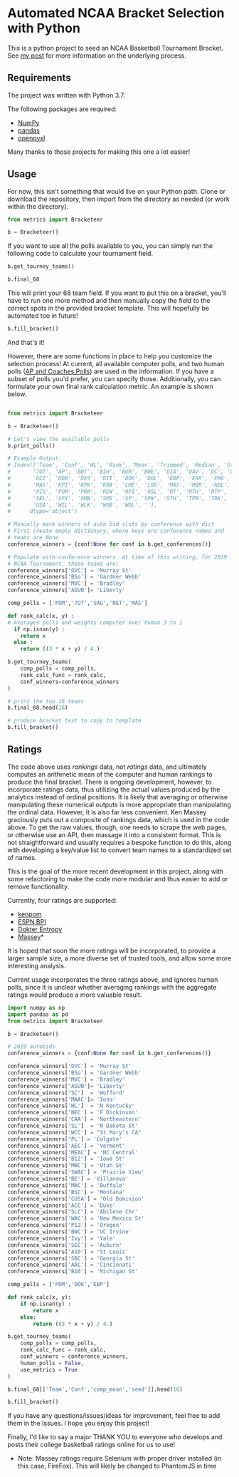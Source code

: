 # Automated NCAA Bracket Selection with Python
This is a python project to seed an NCAA Basketball Tournament Bracket. See [my post](https://ryangooch.github.io/Automated-Selection-Committee/) for more information on the underlying process.

## Requirements
The project was written with Python 3.7.

The following packages are required:

* [NumPy](http://www.numpy.org/)
* [pandas](http://pandas.pydata.org/)
* [openpyxl](https://openpyxl.readthedocs.io/en/default/)

Many thanks to those projects for making this one a lot easier!

## Usage
For now, this isn't something that would live on your Python path. Clone or download the repository, then import from the directory as needed (or work within the directory).

``` python
from metrics import Bracketeer

b = Bracketeer()
```

If you want to use all the polls available to you, you can simply run the following code to calculate your tournament field.

``` python
b.get_tourney_teams()

b.final_68
```

This will print your 68 team field. If you want to put this on a bracket, you'll have to run one more method and then manually copy the field to the correct spots in the provided bracket template. This will hopefully be automated too in future!

``` python
b.fill_bracket()
```

And that's it! 

However, there are some functions in place to help you customize the selection process! At current, all available computer polls, and two human polls ([AP and Coaches Polls](http://www.espn.com/mens-college-basketball/rankings)) are used in the information. If you have a subset of polls you'd prefer, you can specify those. Additionally, you can formulate your own final rank calculation metric. An example is shown below.

``` python

from metrics import Bracketeer

b = Bracketeer()

# Let's view the available polls
b.print_polls()

# Example Output:
# Index(['Team', 'Conf', 'WL', 'Rank', 'Mean', 'Trimmed', 'Median', 'StDev',
#       '7OT', 'AP', 'BBT', 'BIH', 'BUR', 'BWE', 'D1A', 'DAV', 'DC', 'DC2',
#       'DCI', 'DDB', 'DES', 'DII', 'DOK', 'DOL', 'EBP', 'ESR', 'FMG', 'FSH',
#       'HAS', 'KPI', 'KPK', 'KRA', 'LMC', 'LOG', 'MAS', 'MOR', 'NOL', 'PGH',
#       'PIG', 'POM', 'PRR', 'REW', 'RPI', 'RSL', 'RT', 'RTH', 'RTP', 'SAG',
#       'SEL', 'SFX', 'SMN', 'SMS', 'SP', 'SPW', 'STH', 'TPR', 'TRK', 'TRP',
#       'USA', 'WIL', 'WLK', 'WOB', 'WOL', ''],
#      dtype='object')

# Manually mark winners of auto bid slots by conference with dict
# First create empty dictionary, where keys are conference names and 
# teams are None
conference_winners = {conf:None for conf in b.get_conferences()}

# Populate with conference winners. At time of this writing, for 2019
# NCAA Tournament, those teams are:
conference_winners['OVC'] = 'Murray St'
conference_winners['BSo'] = 'Gardner Webb'
conference_winners['MVC'] = 'Bradley'
conference_winners['ASUN']= 'Liberty'

comp_polls = ['POM','7OT','SAG','NET','MAS']

def rank_calc(x, y) :
# Averages polls and weights computer over human 3 to 1
  if np.isnan(y) :
    return x
  else :
    return ((3 * x + y) / 4.)

b.get_tourney_teams(
    comp_polls = comp_polls,
    rank_calc_func = rank_calc,
    conf_winners=conference_winners
)

# print the top 16 teams
b.final_68.head(16)

# produce bracket text to copy to template
b.fill_bracket()
```

## Ratings
The code above uses *rankings* data, not *ratings* data, and ultimately computes an arithmetic mean of the computer and human rankings to produce the final bracket. There is ongoing development, however, to incorporate ratings data, thus utilizing the actual values produced by the analytics instead of ordinal positions. It is likely that averaging or otherwise manipulating these numerical outputs is more appropriate than manipulating the ordinal data. However, it is also far less convenient. Ken Massey graciously puts out a composite of rankings data, which is used in the code above. To get the raw values, though, one needs to scrape the web pages, or otherwise use an API, then massage it into a consistent format. This is not straightforward and usually requires a bespoke function to do this, along with developing a key/value list to convert team names to a standardized set of names.

This is the goal of the more recent development in this project, along with some refactoring to make the code more modular and thus easier to add or remove functionality.

Currently, four ratings are supported: 
* [kenpom](https://kenpom.com/)
* [ESPN BPI](http://www.espn.com/mens-college-basketball/bpi)
* [Dokter Entropy](http://www.timetravelsports.com/colbb.html)
* [Massey](https://www.masseyratings.com/cb/ncaa-d1/ratings)*

It is hoped that soon the more ratings will be incorporated, to provide a larger sample size, a more diverse set of trusted tools, and allow some more interesting analysis.

Current usage incorporates the three ratings above, and ignores human polls, since it is unclear whether averaging rankings with the aggregate ratings would produce a more valuable result.

```python
import numpy as np
import pandas as pd
from metrics import Bracketeer

b = Bracketeer()

# 2019 autobids
conference_winners = {conf:None for conf in b.get_conferences()}

conference_winners['OVC'] = 'Murray St'
conference_winners['BSo'] = 'Gardner Webb'
conference_winners['MVC'] = 'Bradley'
conference_winners['ASUN']= 'Liberty'
conference_winners['SC']  = 'Wofford'
conference_winners['MAAC']= 'Iona'
conference_winners['HL']  = 'N Kentucky'
conference_winners['NEC'] = 'F Dickinson'
conference_winners['CAA'] = 'Northeastern'
conference_winners['SL']  = 'N Dakota St'
conference_winners['WCC'] = "St Mary's CA"
conference_winners['PL'] = 'Colgate'
conference_winners['AEC'] = 'Vermont'
conference_winners['MEAC'] = 'NC Central'
conference_winners['B12'] = 'Iowa St'
conference_winners['MWC'] = 'Utah St'
conference_winners['SWAC'] = 'Prairie View'
conference_winners['BE'] = 'Villanova'
conference_winners['MAC'] = 'Buffalo'
conference_winners['BSC'] = 'Montana'
conference_winners['CUSA'] = 'Old Dominion'
conference_winners['ACC'] = 'Duke'
conference_winners["SLC"] = 'Abilene Chr'
conference_winners['WAC'] = 'New Mexico St'
conference_winners['P12'] = 'Oregon'
conference_winners['BWC'] = 'UC Irvine'
conference_winners['Ivy'] = 'Yale'
conference_winners['SEC'] = 'Auburn'
conference_winners['A10'] = 'St Louis'
conference_winners['SBC'] = 'Georgia St'
conference_winners['AAC'] = 'Cincinnati'
conference_winners['B10'] = 'Michigan St'

comp_polls = ['POM','DOK','EBP']

def rank_calc(x, y):
    if np.isnan(y) :
        return x
    else:
        return ((3 * x + y) / 4.)

b.get_tourney_teams(
    comp_polls = comp_polls,
    rank_calc_func = rank_calc,
    conf_winners = conference_winners,
    human_polls = False,
    use_metrics = True
)

b.final_68[['Team','Conf','comp_mean','seed']].head(16)

b.fill_bracket()
```

If you have any questions/issues/ideas for improvement, feel free to add them in the Issues. I hope you enjoy this project!

Finally, I'd like to say a major THANK YOU to everyone who develops and posts their college basketball ratings online for us to use!


* Note: Massey ratings require Selenium with proper driver installed (in this case, FireFox). This will likely be changed to PhantomJS in time





